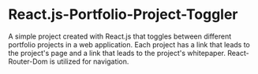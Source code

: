 # React.js-Portfolio-Project-Toggler
A simple project created with React.js that toggles between different portfolio projects in a web application. Each project has a link that leads to the project's page and a link that leads to the project's whitepaper. React-Router-Dom is utilized for navigation.
